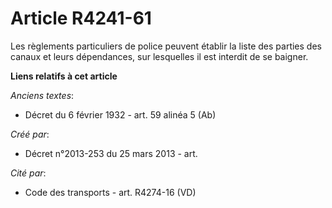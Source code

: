 # Article R4241-61

Les règlements particuliers de police peuvent établir la liste des parties des canaux et leurs dépendances, sur lesquelles il
est interdit de se baigner.

**Liens relatifs à cet article**

_Anciens textes_:

  - Décret du 6 février 1932 - art. 59 alinéa 5 (Ab)

_Créé par_:

  - Décret n°2013-253 du 25 mars 2013 - art.

_Cité par_:

  - Code des transports - art. R4274-16 (VD)
